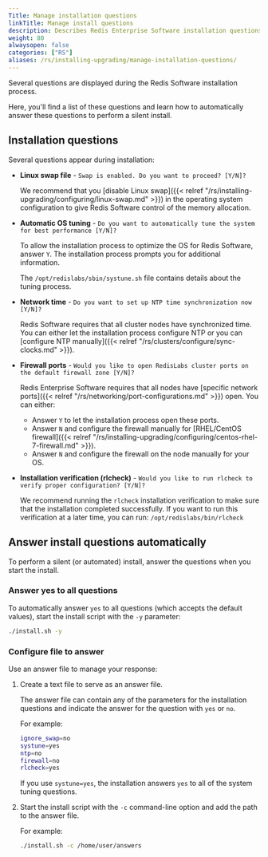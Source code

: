 ```yaml
---
Title: Manage installation questions
linkTitle: Manage install questions
description: Describes Redis Enterprise Software installation questions and how to answer automatically.
weight: 80
alwaysopen: false
categories: ["RS"]
aliases: /rs/installing-upgrading/manage-installation-questions/
---
```


Several questions are displayed during the Redis Software installation process.

Here, you'll find a list of these questions and learn how to automatically answer these questions to perform a silent install.

## Installation questions

Several questions appear during installation:

- **Linux swap file** - `Swap is enabled. Do you want to proceed? [Y/N]?`

    We recommend that you [disable Linux swap]({{< relref "/rs/installing-upgrading/configuring/linux-swap.md" >}}) in the operating system configuration
    to give Redis Software control of the memory allocation.

- **Automatic OS tuning** - `Do you want to automatically tune the system for best performance [Y/N]?`

    To allow the installation process to optimize the OS for Redis Software, answer `Y`.
    The installation process prompts you for additional information.

    The `/opt/redislabs/sbin/systune.sh` file contains details about the tuning process.

- **Network time** - `Do you want to set up NTP time synchronization now [Y/N]?`

    Redis Software requires that all cluster nodes have synchronized time.
    You can either let the installation process configure NTP
    or you can [configure NTP manually]({{< relref "/rs/clusters/configure/sync-clocks.md" >}}).

- **Firewall ports** - `Would you like to open RedisLabs cluster ports on the default firewall zone [Y/N]?`

    Redis Enterprise Software requires that all nodes have [specific network ports]({{< relref "/rs/networking/port-configurations.md" >}}) open.
    You can either:

    - Answer `Y` to let the installation process open these ports.
    - Answer `N` and configure the firewall manually for [RHEL/CentOS firewall]({{< relref "/rs/installing-upgrading/configuring/centos-rhel-7-firewall.md" >}}).
    - Answer `N` and configure the firewall on the node manually for your OS.

- **Installation verification (rlcheck)** - `Would you like to run rlcheck to verify proper configuration? [Y/N]?`

    We recommend running the `rlcheck` installation verification to make sure that the installation completed successfully.
    If you want to run this verification at a later time, you can run: `/opt/redislabs/bin/rlcheck`
 
## Answer install questions automatically

To perform a silent (or automated) install, answer the questions when you start the install.  

### Answer yes to all questions

To automatically answer `yes` to all questions (which accepts the default values), start the install script with the `-y` parameter:

```bash
./install.sh -y
```

### Configure file to answer

Use an answer file to manage your response:

1. Create a text file to serve as an answer file.

    The answer file can contain any of the parameters for the installation questions and indicate the answer for the question with `yes` or `no`.

    For example:

    ```sh
    ignore_swap=no
    systune=yes
    ntp=no
    firewall=no
    rlcheck=yes
    ```

    If you use `systune=yes`, the installation answers `yes` to all of the system tuning questions.

1. Start the install script with the `-c` command-line option and add the path to the answer file.

    For example:

    ```sh
    ./install.sh -c /home/user/answers
    ```

